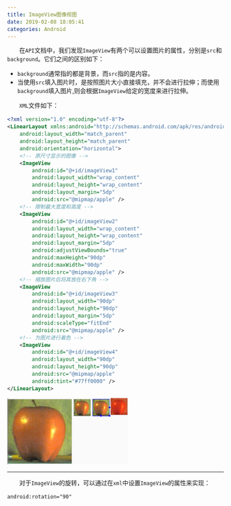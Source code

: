 ```yaml
---
title: ImageView图像视图
date: 2019-02-08 18:05:41
categories: Android
---
```

&emsp;&emsp;在`API`文档中，我们发现`ImageView`有两个可以设置图片的属性，分别是`src`和`background`。它们之间的区别如下：

- `background`通常指的都是背景，而`src`指的是内容。
- 当使用`src`填入图片时，是按照图片大小直接填充，并不会进行拉伸；而使用`background`填入图片,则会根据`ImageView`给定的宽度来进行拉伸。

&emsp;&emsp;`XML`文件如下：

``` xml
<?xml version="1.0" encoding="utf-8"?>
<LinearLayout xmlns:android="http://schemas.android.com/apk/res/android"
    android:layout_width="match_parent"
    android:layout_height="match_parent"
    android:orientation="horizontal">
    <!-- 原尺寸显示的图像 -->
    <ImageView
        android:id="@+id/imageView1"
        android:layout_width="wrap_content"
        android:layout_height="wrap_content"
        android:layout_margin="5dp"
        android:src="@mipmap/apple" />
    <!-- 限制最大宽度和高度 -->
    <ImageView
        android:id="@+id/imageView2"
        android:layout_width="wrap_content"
        android:layout_height="wrap_content"
        android:layout_margin="5dp"
        android:adjustViewBounds="true"
        android:maxHeight="90dp"
        android:maxWidth="90dp"
        android:src="@mipmap/apple" />
    <!-- 缩放图片后将其放在右下角 -->
    <ImageView
        android:id="@+id/imageView3"
        android:layout_width="90dp"
        android:layout_height="90dp"
        android:layout_margin="5dp"
        android:scaleType="fitEnd"
        android:src="@mipmap/apple" />
    <!-- 为图片进行着色 -->
    <ImageView
        android:id="@+id/imageView4"
        android:layout_width="90dp"
        android:layout_height="90dp"
        android:src="@mipmap/apple"
        android:tint="#77ff0000" />
</LinearLayout>
```

<img src="./ImageView图像视图/1.png" height="154" width="281">

----

&emsp;&emsp;对于`ImageView`的旋转，可以通过在`xml`中设置`ImageView`的属性来实现：

``` xml
android:rotation="90"
```